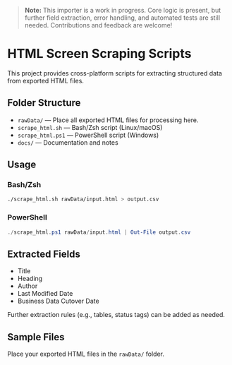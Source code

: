 > **Note:** This importer is a work in progress. Core logic is present, but further field extraction, error handling, and automated tests are still needed. Contributions and feedback are welcome!

# HTML Screen Scraping Scripts

This project provides cross-platform scripts for extracting structured data from exported HTML files.

## Folder Structure
- `rawData/` — Place all exported HTML files for processing here.
- `scrape_html.sh` — Bash/Zsh script (Linux/macOS)
- `scrape_html.ps1` — PowerShell script (Windows)
- `docs/` — Documentation and notes

## Usage

### Bash/Zsh
```sh
./scrape_html.sh rawData/input.html > output.csv
```

### PowerShell
```powershell
./scrape_html.ps1 rawData/input.html | Out-File output.csv
```

## Extracted Fields
- Title
- Heading
- Author
- Last Modified Date
- Business Data Cutover Date

Further extraction rules (e.g., tables, status tags) can be added as needed.

## Sample Files
Place your exported HTML files in the `rawData/` folder.
